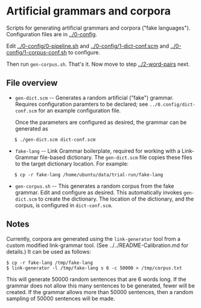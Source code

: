 
Artificial grammars and corpora
===============================
Scripts for generating artificial grammars and corpora ("fake
languages"). Configuration files are in [../0-config](../0-config).

Edit [../0-config/0-pipeline.sh](../0-config/0-pipeline.sh) and
[../0-config/1-dict-conf.scm](../0-config/1-dict-conf.scm) and
[../0-config/1-corpus-conf.sh](../0-config/1-corpus-conf.sh) to
configure.

Then run `gen-corpus.sh`. That's it. Now move to step
[../2-word-pairs](../2-word-pairs) next.

File overview
-------------
* `gen-dict.scm` -- Generates a random artificial ("fake") grammar.
  Requires configuration paramters to be declared; see
  `../0.config/dict-conf.scm` for an example configuration file.

   Once the parameters are configured as desired, the grammar can
   be generated as
```
   $ ./gen-dict.scm dict-conf.scm
```

* `fake-lang` -- Link Grammar boilerplate, required for working with
   a Link-Grammar file-based dictionary. The `gen-dict.scm` file copies
   these files to the target dictionary location. For example:
```
   $ cp -r fake-lang /home/ubuntu/data/trial-run/fake-lang
```

* `gen-corpus.sh` -- This generates a random corpus from the fake
   grammar. Edit and configure as desired. This automatically invokes
   `gen-dict.scm` to create the dictionary. The location of the
   dictionary, and the corpus, is configured in `dict-conf.scm`.

Notes
-----
Currently, corpora are generated using the `link-generator` tool from
a custom modified link-grammar tool. (See ../../README-Calibration.md
for details.) It can be used as follows:
```
$ cp -r fake-lang /tmp/fake-lang
$ link-generator -l /tmp/fake-lang s 6 -c 50000 > /tmp/corpus.txt
```
This will generate 50000 random sentences that are 6 words long.
If the grammar does not allow this many sentences to be generated,
fewer will be created. If the grammar allows more than 50000 sentences,
then a random sampling of 50000 sentences will be made.

